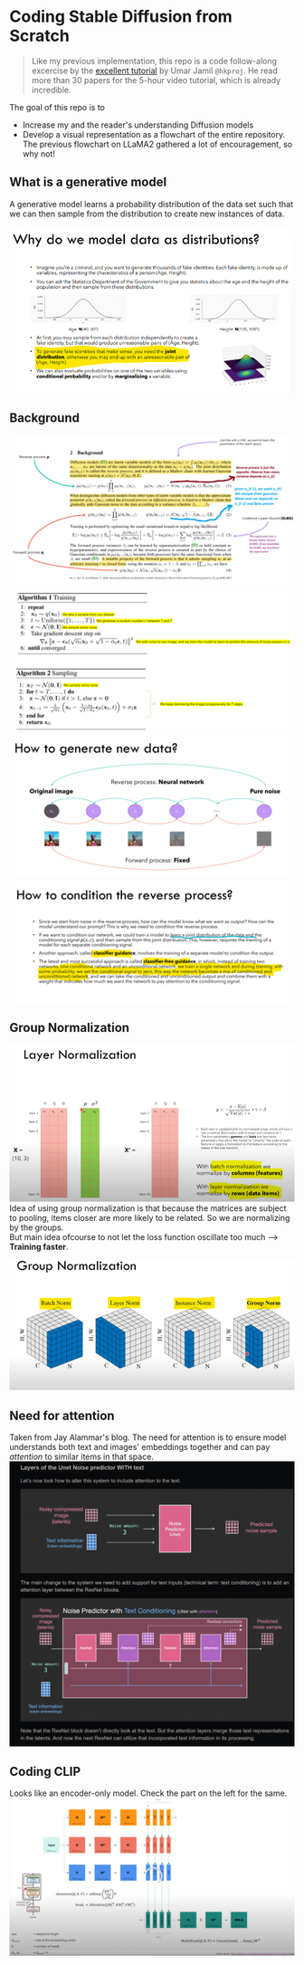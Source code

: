 # Coding Stable Diffusion from Scratch

> Like my previous implementation, this repo is a code follow-along excercise by the [excellent tutorial](https://www.youtube.com/watch?v=ZBKpAp_6TGI) by Umar Jamil `@hkproj`. He read more than 30 papers for the 5-hour video tutorial, which is already incredible. 

The goal of this repo is to 
- Increase my and the reader's understanding Diffusion models 
- Develop a visual representation as a flowchart of the entire repository. The previous flowchart on LLaMA2 gathered a lot of encouragement, so why not!


## What is a generative model
A generative model learns a probability distribution of the data set such that we can then sample from the distribution to create new instances of data.

![alt text](readme-images/data-distribution.png)


## Background
![alt text](readme-images/background.png)
![alt text](readme-images/training-sampling.png)
![alt text](readme-images/overview.png)
![alt text](readme-images/classifier-guidance.png)


## Group Normalization
![alt text](readme-images/layer-norm.png) \
Idea of using group normalization is that because the matrices are subject to pooling, items closer are more likely to be related. So we are normalizing by the groups. <br>
But main idea ofcourse to not let the loss function oscillate too much --> **Training faster**. 

![alt text](readme-images/group-norm.png)


## Need for attention 
Taken from Jay Alammar's blog. The need for attention is to ensure model understands both text and images' embeddings together and can pay *attention* to similar items in that space.
![alt text](readme-images/jalammar-attention.jpeg)


## Coding CLIP
Looks like an encoder-only model. Check the part on the left for the same. 
![alt text](readme-images/clip-encoder.png)
